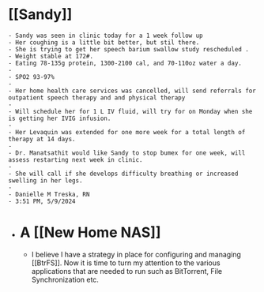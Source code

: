 # [[Sandy]]
	- Sandy was seen in clinic today for a 1 week follow up
	- Her coughing is a little bit better, but stil there.
	- She is trying to get her speech barium swallow study rescheduled .
	- Weight stable at 172#.
	- Eating 78-135g protein, 1300-2100 cal, and 70-110oz water a day.
	-
	- SPO2 93-97%
	-
	- Her home health care services was cancelled, will send referrals for outpatient speech therapy and and physical therapy
	-
	- Will schedule her for 1 L IV fluid, will try for on Monday when she is getting her IVIG infusion.
	-
	- Her Levaquin was extended for one more week for a total length of therapy at 14 days.
	-
	- Dr. Manatsathit would like Sandy to stop bumex for one week, will assess restarting next week in clinic.
	-
	- She will call if she develops difficulty breathing or increased swelling in her legs.
	-
	- Danielle M Treska, RN
	- 3:51 PM, 5/9/2024
- # A [[New Home NAS]]
	- I believe I have a strategy in place for configuring and managing [[BtrFS]].  Now it is time to turn my attention to the various applications that are needed to run such as BitTorrent, File Synchronization etc.